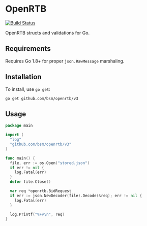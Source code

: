 # OpenRTB

[![Build Status](https://travis-ci.org/bsm/openrtb.svg?branch=master)](https://travis-ci.org/bsm/openrtb)

OpenRTB structs and validations for Go.

## Requirements

Requires Go 1.8+ for proper `json.RawMessage` marshaling.

## Installation

To install, use `go get`:

```shell
go get github.com/bsm/openrtb/v3
```

## Usage

```go
package main

import (
  "log"
  "github.com/bsm/openrtb/v3"
)

func main() {
  file, err := os.Open("stored.json")
  if err != nil {
    log.Fatal(err)
  }
  defer file.Close()

  var req *openrtb.BidRequest
  if err := json.NewDecoder(file).Decode(&req); err != nil {
    log.Fatal(err)
  }

  log.Printf("%+v\n", req)
}
```
